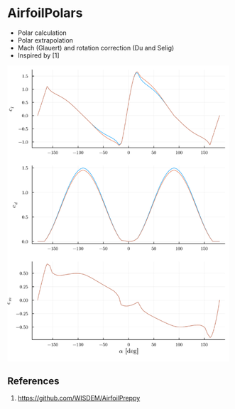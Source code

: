 # AirfoilPolars

- Polar calculation
- Polar extrapolation
- Mach (Glauert) and rotation correction (Du and Selig)
- Inspired by [1]

<img src="docs/img/plot.svg" width=500px></img>


## References

1. https://github.com/WISDEM/AirfoilPreppy